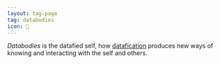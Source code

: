 ```yaml
---
layout: tag-page
tag: databodies
icon: 🔖
---
```


_Databodies_ is the datafied self, how [datafication](https://en.wikipedia.org/wiki/Datafication) produces new ways of knowing and interacting with the self and others.
